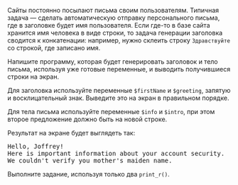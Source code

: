 
Сайты постоянно посылают письма своим пользователям. Типичная задача — сделать автоматическую отправку персонального письма, где в заголовке будет имя пользователя. Если где-то в базе сайта хранится имя человека в виде строки, то задача генерации заголовка сводится к конкатенации: например, нужно склеить строку `Здравствуйте` со строкой, где записано имя.

Напишите программу, которая будет генерировать заголовок и тело письма, используя уже готовые переменные, и выводить получившиеся строки на экран.

Для заголовка используйте переменные `$firstName` и `$greeting`, запятую и восклицательный знак. Выведите это на экран в правильном порядке.

Для тела письма используйте переменные `$info` и `$intro`, при этом второе предложение должно быть на новой строке.

Результат на экране будет выглядеть так:

<pre class='hexlet-basics-output'>
Hello, Joffrey!
Here is important information about your account security.
We couldn't verify you mother's maiden name.
</pre>

Выполните задание, используя только два `print_r()`.
